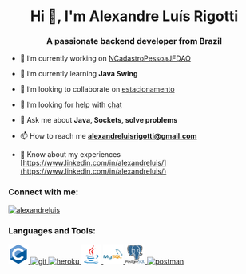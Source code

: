 <h1 align="center">Hi 👋, I'm Alexandre Luís Rigotti</h1>
<h3 align="center">A passionate backend developer from Brazil</h3>

- 🔭 I’m currently working on [NCadastroPessoaJFDAO](https://github.com/alexandreluis/NCadastroPessoaJFDAO)

- 🌱 I’m currently learning **Java Swing**

- 👯 I’m looking to collaborate on [estacionamento](https://github.com/alexandreluis/estacionamento)

- 🤝 I’m looking for help with [chat](https://github.com/alexandreluis/chat)

- 💬 Ask me about **Java, Sockets, solve problems**

- 📫 How to reach me **alexandreluisrigotti@gmail.com**

- 📄 Know about my experiences [https://www.linkedin.com/in/alexandreluis/](https://www.linkedin.com/in/alexandreluis/)

<h3 align="left">Connect with me:</h3>
<p align="left">
<a href="https://linkedin.com/in/alexandreluis" target="blank"><img align="center" src="https://raw.githubusercontent.com/rahuldkjain/github-profile-readme-generator/master/src/images/icons/Social/linked-in-alt.svg" alt="alexandreluis" height="30" width="40" /></a>
</p>

<h3 align="left">Languages and Tools:</h3>
<p align="left"> <a href="https://www.cprogramming.com/" target="_blank" rel="noreferrer"> <img src="https://raw.githubusercontent.com/devicons/devicon/master/icons/c/c-original.svg" alt="c" width="40" height="40"/> </a> <a href="https://git-scm.com/" target="_blank" rel="noreferrer"> <img src="https://www.vectorlogo.zone/logos/git-scm/git-scm-icon.svg" alt="git" width="40" height="40"/> </a> <a href="https://heroku.com" target="_blank" rel="noreferrer"> <img src="https://www.vectorlogo.zone/logos/heroku/heroku-icon.svg" alt="heroku" width="40" height="40"/> </a> <a href="https://www.java.com" target="_blank" rel="noreferrer"> <img src="https://raw.githubusercontent.com/devicons/devicon/master/icons/java/java-original.svg" alt="java" width="40" height="40"/> </a> <a href="https://www.mysql.com/" target="_blank" rel="noreferrer"> <img src="https://raw.githubusercontent.com/devicons/devicon/master/icons/mysql/mysql-original-wordmark.svg" alt="mysql" width="40" height="40"/> </a> <a href="https://www.postgresql.org" target="_blank" rel="noreferrer"> <img src="https://raw.githubusercontent.com/devicons/devicon/master/icons/postgresql/postgresql-original-wordmark.svg" alt="postgresql" width="40" height="40"/> </a> <a href="https://postman.com" target="_blank" rel="noreferrer"> <img src="https://www.vectorlogo.zone/logos/getpostman/getpostman-icon.svg" alt="postman" width="40" height="40"/> </a> </p>

